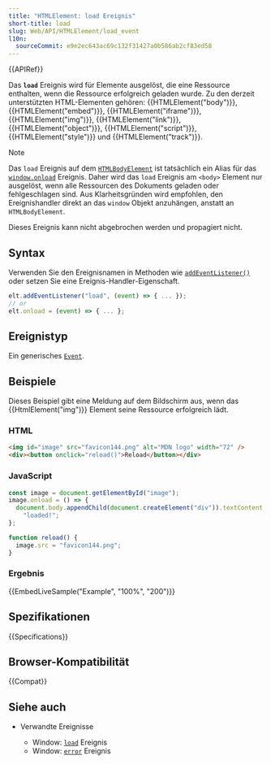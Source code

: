 ```yaml
---
title: "HTMLElement: load Ereignis"
short-title: load
slug: Web/API/HTMLElement/load_event
l10n:
  sourceCommit: e9e2ec643ac69c132f31427a0b586ab2cf83ed58
---
```


{{APIRef}}

Das **`load`** Ereignis wird für Elemente ausgelöst, die eine Ressource enthalten, wenn die Ressource erfolgreich geladen wurde. Zu den derzeit unterstützten HTML-Elementen gehören: {{HTMLElement("body")}}, {{HTMLElement("embed")}}, {{HTMLElement("iframe")}}, {{HTMLElement("img")}}, {{HTMLElement("link")}}, {{HTMLElement("object")}}, {{HTMLElement("script")}}, {{HTMLElement("style")}} und {{HTMLElement("track")}}.

> [!NOTE]
> Das `load` Ereignis auf dem [`HTMLBodyElement`](/de/docs/Web/API/HTMLBodyElement#event_handlers) ist tatsächlich ein Alias für das [`window.onload`](/de/docs/Web/API/Window/load_event) Ereignis. Daher wird das `load` Ereignis am `<body>` Element nur ausgelöst, wenn alle Ressourcen des Dokuments geladen oder fehlgeschlagen sind. Aus Klarheitsgründen wird empfohlen, den Ereignishandler direkt an das `window` Objekt anzuhängen, anstatt an `HTMLBodyElement`.

Dieses Ereignis kann nicht abgebrochen werden und propagiert nicht.

## Syntax

Verwenden Sie den Ereignisnamen in Methoden wie [`addEventListener()`](/de/docs/Web/API/EventTarget/addEventListener) oder setzen Sie eine Ereignis-Handler-Eigenschaft.

```js
elt.addEventListener("load", (event) => { ... });
// or
elt.onload = (event) => { ... };
```

## Ereignistyp

Ein generisches [`Event`](/de/docs/Web/API/Event).

## Beispiele

Dieses Beispiel gibt eine Meldung auf dem Bildschirm aus, wenn das {{HtmlElement("img")}} Element seine Ressource erfolgreich lädt.

### HTML

```html
<img id="image" src="favicon144.png" alt="MDN logo" width="72" />
<div><button onclick="reload()">Reload</button></div>
```

### JavaScript

```js
const image = document.getElementById("image");
image.onload = () => {
  document.body.appendChild(document.createElement("div")).textContent =
    "loaded!";
};

function reload() {
  image.src = "favicon144.png";
}
```

### Ergebnis

{{EmbedLiveSample("Example", "100%", "200")}}

## Spezifikationen

{{Specifications}}

## Browser-Kompatibilität

{{Compat}}

## Siehe auch

- Verwandte Ereignisse

  - Window: [`load`](/de/docs/Web/API/Window/load_event) Ereignis
  - Window: [`error`](/de/docs/Web/API/Window/error_event) Ereignis
